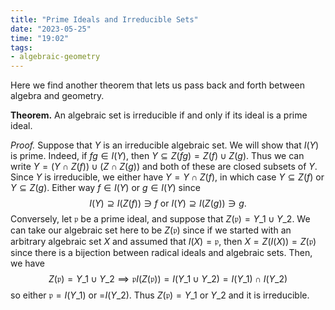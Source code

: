 ```yaml
---
title: "Prime Ideals and Irreducible Sets"
date: "2023-05-25"
time: "19:02"
tags:
- algebraic-geometry
---
```

Here we find another theorem that lets us pass back and forth between algebra and geometry.

**Theorem.** An algebraic set is irreducible if and only if its ideal is a prime ideal.

*Proof.* Suppose that $Y$ is an irreducible algebraic set. We will show that $I(Y)$ is prime. Indeed, if $fg \in I(Y)$, then $Y \subseteq Z(fg) = Z(f) \cup Z(g)$. Thus we can write $Y = (Y \cap Z(f)) \cup (Z \cap Z(g))$ and both of these are closed subsets of $Y$. Since $Y$ is irreducible, we either have $Y = Y \cap Z(f)$, in which case $Y \subseteq Z(f)$ or $Y \subseteq Z(g)$. Either way $f \in I(Y)$ or $g \in I(Y)$ since 
$$
I(Y) \supseteq I(Z(f)) \ni f \text{ or } I(Y) \supseteq I(Z(g)) \ni g.
$$
Conversely, let $\mathfrak p$ be a prime ideal, and suppose that $Z(\mathfrak p) = Y\_1 \cup Y\_2$. We can take our algebraic set here to be $Z(\mathfrak p)$ since if we started with an arbitrary algebraic set $X$ and assumed that $I(X) = \mathfrak p$, then $X = Z(I(X)) = Z(\mathfrak p)$ since there is a bijection between radical ideals and algebraic sets. Then, we have 
$$
Z(\mathfrak p) = Y\_1 \cup Y\_2 \implies \mathfrak p I(Z(\mathfrak p)) = I(Y\_1 \cup Y\_2) = I(Y\_1) \cap I(Y\_2)
$$so either $\mathfrak p = I(Y\_1)$ or $\mathfrak = I(Y\_2)$. Thus $Z(\mathfrak p) = Y\_1$ or $Y\_2$ and it is irreducible. 